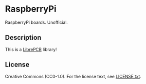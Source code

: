# RaspberryPi
 
RaspberryPi boards. Unofficial.

## Description

This is a [LibrePCB](https://librepcb.org) library!

## License

Creative Commons (CC0-1.0). For the license text, see [LICENSE.txt](LICENSE.txt).
